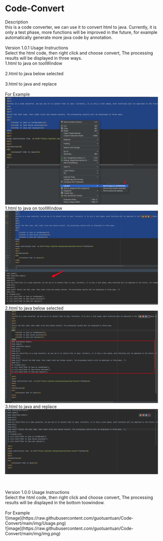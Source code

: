 # Code-Convert

Description<br/>
this is a code converter, we can use it to convert html to java. Currently, it is only a test phase, more functions will be improved in the future, for example automatically generate more java code by annotation.
<br/><br/>
Version 1.0.1
Usage Instructions<br/>
Select the html code, then right click and choose convert, The processing results will be displayed in three ways.
<br/>
1.html to java on toolWindow<br/>
<br/>
2.html to java below selected<br/>
<br/>
3.html to java and replace<br/>
<br/>
For Example<br/>
![image](https://raw.githubusercontent.com/guotuantuan/Code-Convert/main/img/imgbutton.png)<br/>
1.html to java on toolWindow<br/>
![image](https://raw.githubusercontent.com/guotuantuan/Code-Convert/main/img/imgtw.png)<br/>
2.html to java below selected<br/>
![image](https://raw.githubusercontent.com/guotuantuan/Code-Convert/main/img/imgbs.png)<br/>
3.html to java and replace<br/>
![image](https://raw.githubusercontent.com/guotuantuan/Code-Convert/main/img/imgrp.png)<br/>

<br/>
<br/>
Version 1.0.0
Usage Instructions<br/>
Select the html code, then right click and choose convert, The processing results will be displayed in the bottom toowindow.
<br/>
<br/>
For Example<br/>
![image](https://raw.githubusercontent.com/guotuantuan/Code-Convert/main/img/Usage.png)
<br/>
![image](https://raw.githubusercontent.com/guotuantuan/Code-Convert/main/img/img.png)






